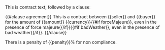 This is contract text, followed by a clause:

{{#clause agreement}}
This is a contract between {{seller}} and {{buyer}} for the amount of {{amount}} {{currency}}{{#if forceMajeure}}, even in the presence of force majeure{{/if}}{{#if badWeather}}, even in the presence of bad weather{{/if}}.
{{/clause}}

There is a penalty of {{penalty}}% for non compliance.